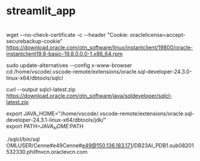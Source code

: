 # streamlit_app

#
wget --no-check-certificate -c --header "Cookie: oraclelicense=accept-securebackup-cookie" https://download.oracle.com/otn_software/linux/instantclient/19800/oracle-instantclient19.8-basic-19.8.0.0.0-1.x86_64.rpm  

sudo update-alternatives --config x-www-browser  
cd /home/vscode/.vscode-remote/extensions/oracle.sql-developer-24.3.0-linux-x64/dbtools/sqlcl  

curl --output sqlcl-latest.zip https://download.oracle.com/otn_software/java/sqldeveloper/sqlcl-latest.zip  

export JAVA_HOME="/home/vscode/.vscode-remote/extensions/oracle.sql-developer-24.3.1-linux-x64/dbtools/jdk/"   
export PATH=$JAVA_HOME:$PATH

./sqlcl/bin/sql OMLUSER/Cenne#e49Cenne#e49@150.136.183.171/DB23AI_PDB1.sub08201532330.philfnvcn.oraclevcn.com  
